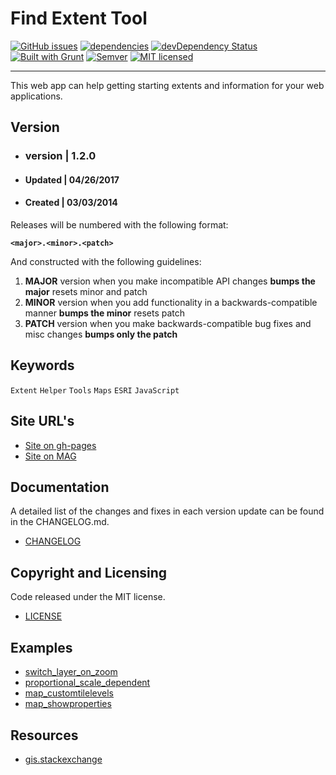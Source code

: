 # Find Extent Tool

[![GitHub issues](https://img.shields.io/github/issues/vwolfley/find-extent.svg)](https://github.com/vwolfley/find-extent/issues)
[![dependencies](https://david-dm.org/vwolfley/find-extent.png)](https://david-dm.org/vwolfley/find-extent)
[![devDependency Status](https://david-dm.org/vwolfley/find-extent/dev-status.png)](https://david-dm.org/vwolfley/find-extent)
[![Built with Grunt](https://cdn.gruntjs.com/builtwith.png)](http://gruntjs.com/)
[![Semver](http://img.shields.io/SemVer/2.0.0.png)](http://semver.org/spec/v2.0.0.html)
[![MIT licensed](https://img.shields.io/badge/license-MIT-blue.svg)](https://opensource.org/licenses/MIT)

***********************************************************************************************************

This web app can help getting starting extents and information for your web applications.

## Version ##

* ### version | 1.2.0 ###

* #### Updated | 04/26/2017 ####

* #### Created | 03/03/2014 ####

Releases will be numbered with the following format:

**`<major>.<minor>.<patch>`**

And constructed with the following guidelines:

1. **MAJOR** version when you make incompatible API changes **bumps the major** resets minor and patch
2. **MINOR** version when you add functionality in a backwards-compatible manner **bumps the minor** resets patch
3. **PATCH** version when you make backwards-compatible bug fixes and misc changes **bumps only the patch**

## Keywords ##

`Extent` `Helper` `Tools` `Maps` `ESRI` `JavaScript`

## Site URL's
* [Site on gh-pages](http://vwolfley.github.io/find-extent)
* [Site on MAG](http://geo.azmag.gov/maps/tools/findextent/)

## Documentation ##

A detailed list of the changes and fixes in each version update can be found in the CHANGELOG.md.

* [CHANGELOG](CHANGELOG.md)

## Copyright and Licensing ##

Code released under the MIT license.

* [LICENSE](LICENSE)

## Examples ##

* [switch_layer_on_zoom](https://developers.arcgis.com/javascript/3/sandbox/sandbox.html?sample=map_switch_layer_on_zoom)
* [proportional_scale_dependent](https://developers.arcgis.com/javascript/3/sandbox/sandbox.html?sample=renderer_proportional_scale_dependent)
* [map_customtilelevels](https://developers.arcgis.com/javascript/3/sandbox/sandbox.html?sample=map_customtilelevels)
* [map_showproperties](https://developers.arcgis.com/javascript/3/jssamples/map_showproperties.html)

## Resources

* [gis.stackexchange](https://gis.stackexchange.com/questions/108585/can-i-set-individual-scale-levels-for-an-arcgisdynamicmapservicelayer?rq=1)

